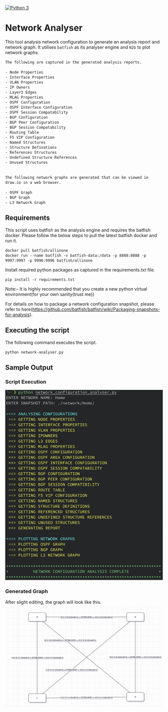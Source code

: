 [![Python 3](https://img.shields.io/badge/python-3.6%20%7C%203.7%20%7C%203.8-blue)](https://www.python.org/downloads/)

# Network Analyser
This tool analysis network configuration to generate an analysis report and network graph.
It utilises `batfish` as its analyser engine and `N2G` to plot network graphs.

```
The following are captured in the generated analysis reports.

- Node Properties
- Interface Properties
- VLAN Properties
- IP Owners
- Layer3 Edges
- MLAG Properties
- OSPF Configuration
- OSPF Interface Configuration
- OSPF Session Compatability
- BGP Configuration
- BGP Peer Configuration
- BGP Session Compatability
- Routing Table
- F5 VIP Configuration
- Named Structures
- Structure Definations
- References Structures
- Undefined Structure References
- Unused Structures


The following network graphs are generated that can be viewed in draw.io in a web browser.

- OSPF Graph
- BGP Graph
- L3 Network Graph
```

## Requirements
This script uses batfish as the analysis engine and requires the batfish docker.
Please follow the below steps to pull the latest batfish docker and run it.

```
docker pull batfish/allinone
docker run --name batfish -v batfish-data:/data -p 8888:8888 -p 9997:9997 -p 9996:9996 batfish/allinone
```

Install required python packages as captured in the requirements.txt file.
```
pip install -r requirements.txt
```
Note:- It is highly recommended that you create a new python virtual environment(for your own sanity(trust me)) 

For details on how to package a network configuration snapshot, please refer to here(https://github.com/batfish/batfish/wiki/Packaging-snapshots-for-analysis).

## Executing the script
The following command executes the script.
```
python network-analyser.py
```

## Sample Output

### Script Execution
![alt text](images/script_execution.png)

### Generated Graph
After slight editing, the graph will look like this.
![alt text](images/generated_graph.png)